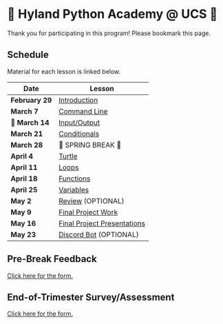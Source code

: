 # 🐍 Hyland Python Academy @ UCS 🐍
Thank you for participating in this program! Please bookmark this page.

## Schedule
Material for each lesson is linked below.

| Date | Lesson |
|-|-|
| **February 29**| [Introduction](HelloPy/StudentDesc.md) |
| **March 7** | [Command Line](CommandLine/StudentDesc.md) |
| 🥧 **March 14** | [Input/Output](InputOutput/StudentDesc.md) |
| **March 21** | [Conditionals](Conditionals/StudentDesc.md) |
| **March 28** | 🌷 SPRING BREAK 🌷 |
| **April 4** | [Turtle](Turtle/StudentDesc.md) |
| **April 11** | [Loops](Loops/StudentDesc.md) |
| **April 18** | [Functions](Functions/StudentDesc.md) |
| **April 25** | [Variables](Variables/StudentDesc.md) |
| **May 2** | [Review](Review/StudentDesc.md) (OPTIONAL) |
| **May 9** | [Final Project Work](FinalProjectWork/StudentDesc.md) |
| **May 16** | [Final Project Presentations](FinalProjectPresentations/StudentDesc.md) |
| **May 23** | [Discord Bot](DiscordBot/StudentDesc.md) (OPTIONAL) |

## Pre-Break Feedback
[Click here for the form.](https://forms.office.com/r/516My0vzxq)

## End-of-Trimester Survey/Assessment
[Click here for the form.](TODO)
